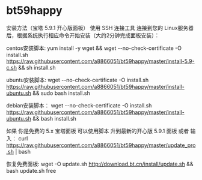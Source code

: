 # bt59happy
安装方法（宝塔 5.9.1 开心版面板）
使用 SSH 连接工具 连接到您的 Linux服务器后，根据系统执行相应命令开始安装（大约2分钟完成面板安装）：

centos安装脚本:
yum install -y wget && wget --no-check-certificate -O install.sh https://raw.githubusercontent.com/a8866051/bt59happy/master/install-5.9-c.sh && sh install.sh

ubuntu安装脚本:
wget --no-check-certificate -O install.sh https://raw.githubusercontent.com/a8866051/bt59happy/master/install-ubuntu.sh && sudo bash install.sh

debian安装脚本：
wget --no-check-certificate -O install.sh https://raw.githubusercontent.com/a8866051/bt59happy/master/install-ubuntu.sh && bash install.sh

如果 你是免费的 5.x 宝塔面板 可以使用脚本 升到最新的开心版 5.9.1 面板 或者 输入：
curl https://raw.githubusercontent.com/a8866051/bt59happy/master/update_pro.sh | bash 

恢复免费面板:
wget -O update.sh http://download.bt.cn/install/update.sh && bash update.sh free
